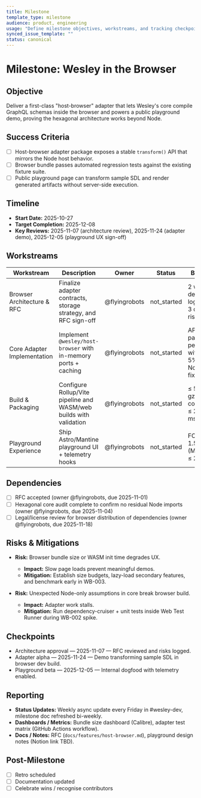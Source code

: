 ```yaml
---
title: Milestone
template_type: milestone
audience: product, engineering
usage: "Define milestone objectives, workstreams, and tracking checkpoints."
synced_issue_template: ""
status: canonical
---
```



# Milestone: Wesley in the Browser

## Objective

Deliver a first-class "host-browser" adapter that lets Wesley's core compile GraphQL schemas inside the browser and powers a public playground demo, proving the hexagonal architecture works beyond Node.

## Success Criteria

- [ ] Host-browser adapter package exposes a stable `transform()` API that mirrors the Node host behavior.
- [ ] Browser bundle passes automated regression tests against the existing fixture suite.
- [ ] Public playground page can transform sample SDL and render generated artifacts without server-side execution.

## Timeline

- **Start Date:** 2025-10-27
- **Target Completion:** 2025-12-08
- **Key Reviews:** 2025-11-07 (architecture review), 2025-11-24 (adapter demo), 2025-12-05 (playground UX sign-off)

## Workstreams

| Workstream | Description | Owner | Status | Budget | Notes |
| --- | --- | --- | --- | --- | --- |
| Browser Architecture & RFC | Finalize adapter contracts, storage strategy, and RFC sign-off | @flyingrobots | not_started | 2 weeks; decisions logged; ≤ 3 open risks | Aligns with new RFC in `docs/features/host-browser.md` |
| Core Adapter Implementation | Implement `@wesley/host-browser` with in-memory ports + caching | @flyingrobots | not_started | API parity; perf within 5% of Node on fixtures | Target issue WB-002 |
| Build & Packaging | Configure Rollup/Vite pipeline and WASM/web builds with validation | @flyingrobots | not_started | ≤ 500 KB gzip core; init ≤ 200 ms (M1) | Target issue WB-003 |
| Playground Experience | Ship Astro/Mantine playground UI + telemetry hooks | @flyingrobots | not_started | FCP ≤ 1.5 s (M1); TTI ≤ 2.5 s | Target issue WB-004 |

## Dependencies

- [ ] RFC accepted (owner @flyingrobots, due 2025-11-01)
- [ ] Hexagonal core audit complete to confirm no residual Node imports (owner @flyingrobots, due 2025-11-04)
- [ ] Legal/license review for browser distribution of dependencies (owner @flyingrobots, due 2025-11-18)

## Risks & Mitigations

- **Risk:** Browser bundle size or WASM init time degrades UX.
  - **Impact:** Slow page loads prevent meaningful demos.
  - **Mitigation:** Establish size budgets, lazy-load secondary features, and benchmark early in WB-003.

- **Risk:** Unexpected Node-only assumptions in core break browser build.
  - **Impact:** Adapter work stalls.
  - **Mitigation:** Run dependency-cruiser + unit tests inside Web Test Runner during WB-002 spike.

## Checkpoints

- Architecture approval — 2025-11-07 — RFC reviewed and risks logged.
- Adapter alpha — 2025-11-24 — Demo transforming sample SDL in browser dev build.
- Playground beta — 2025-12-05 — Internal dogfood with telemetry enabled.

## Reporting

- **Status Updates:** Weekly async update every Friday in #wesley-dev, milestone doc refreshed bi-weekly.
- **Dashboards / Metrics:** Bundle size dashboard (Calibre), adapter test matrix (GitHub Actions workflow).
- **Docs / Notes:** RFC (`docs/features/host-browser.md`), playground design notes (Notion link TBD).

## Post-Milestone

- [ ] Retro scheduled
- [ ] Documentation updated
- [ ] Celebrate wins / recognise contributors
